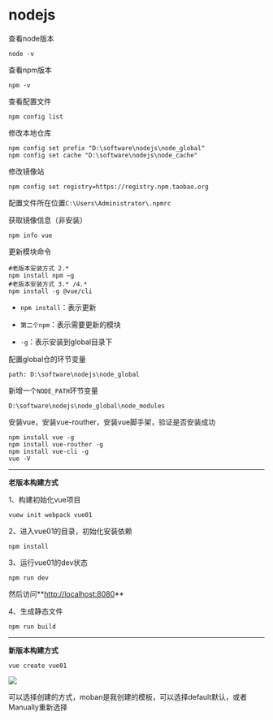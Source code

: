 # nodejs

查看node版本

```shell
node -v
```

查看npm版本

```shell
npm -v
```

查看配置文件

```shell
npm config list
```

修改本地仓库

```shell
npm config set prefix "D:\software\nodejs\node_global"
npm config set cache "D:\software\nodejs\node_cache"
```

修改镜像站

```shell
npm config set registry=https://registry.npm.taobao.org
```

配置文件所在位置`C:\Users\Administrator\.npmrc`

获取镜像信息（非安装）

```shell
npm info vue
```

更新模块命令

```shell
#老版本安装方式 2.*
npm install npm –g
#老版本安装方式 3.* /4.*
npm install -g @vue/cli
```

- `npm install`：表示更新

- `第二个npm`：表示需要更新的模块

- `-g`：表示安装到global目录下

配置global仓的环节变量

```shell
path: D:\software\nodejs\node_global
```

新增一个`NODE_PATH`环节变量

```shell
D:\software\nodejs\node_global\node_modules
```

安装vue，安装vue-routher，安装vue脚手架，验证是否安装成功

```shell
npm install vue -g
npm install vue-routher -g
npm install vue-cli -g
vue -V
```

---

**老版本构建方式**

1、构建初始化vue项目

```shell
vuew init webpack vue01
```

2、进入vue01的目录，初始化安装依赖

```shell
npm install
```

3、运行vue01的dev状态

```shell
npm run dev
```

然后访问**[http://localhost:8080](http://localhost:8080/)**

4、生成静态文件

```shell
npm run build
```

---

**新版本构建方式**

```shell
vue create vue01
```

![](E:\Notes\框架\nodejs\image\vue创建.PNG)

可以选择创建的方式，moban是我创建的模板，可以选择default默认，或者Manually重新选择